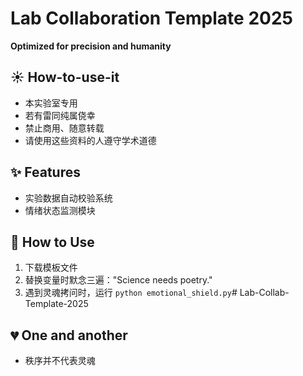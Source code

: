# Lab Collaboration Template 2025  
**Optimized for precision and humanity**  

## ☀ How-to-use-it
- 本实验室专用
- 若有雷同纯属侥幸
- 禁止商用、随意转载
- 请使用这些资料的人遵守学术道德

## ✨ Features  
- 实验数据自动校验系统
- 情绪状态监测模块

## 🧪 How to Use  
1. 下载模板文件  
2. 替换变量时默念三遍："Science needs poetry."  
3. 遇到灵魂拷问时，运行 `python emotional_shield.py`# Lab-Collab-Template-2025

## 💔 One and another
- 秩序并不代表灵魂
